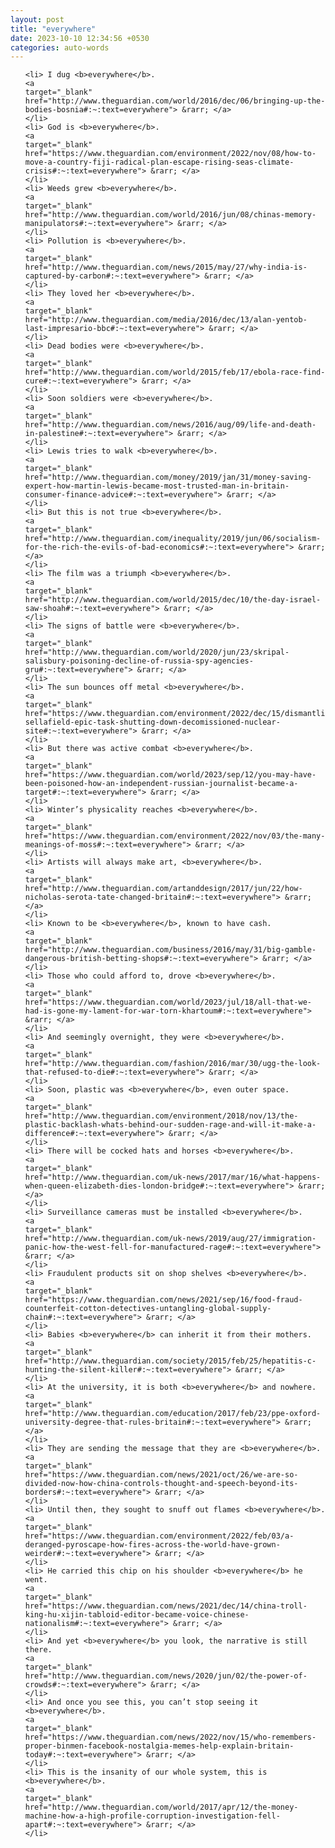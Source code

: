 ```yaml
---
layout: post
title: "everywhere"
date: 2023-10-10 12:34:56 +0530
categories: auto-words
---
```

<ol>

    <li> I dug <b>everywhere</b>.
    <a 
    target="_blank" 
    href="http://www.theguardian.com/world/2016/dec/06/bringing-up-the-bodies-bosnia#:~:text=everywhere"> &rarr; </a>
    </li>
    <li> God is <b>everywhere</b>.
    <a 
    target="_blank" 
    href="https://www.theguardian.com/environment/2022/nov/08/how-to-move-a-country-fiji-radical-plan-escape-rising-seas-climate-crisis#:~:text=everywhere"> &rarr; </a>
    </li>
    <li> Weeds grew <b>everywhere</b>.
    <a 
    target="_blank" 
    href="http://www.theguardian.com/world/2016/jun/08/chinas-memory-manipulators#:~:text=everywhere"> &rarr; </a>
    </li>
    <li> Pollution is <b>everywhere</b>.
    <a 
    target="_blank" 
    href="http://www.theguardian.com/news/2015/may/27/why-india-is-captured-by-carbon#:~:text=everywhere"> &rarr; </a>
    </li>
    <li> They loved her <b>everywhere</b>.
    <a 
    target="_blank" 
    href="http://www.theguardian.com/media/2016/dec/13/alan-yentob-last-impresario-bbc#:~:text=everywhere"> &rarr; </a>
    </li>
    <li> Dead bodies were <b>everywhere</b>.
    <a 
    target="_blank" 
    href="http://www.theguardian.com/world/2015/feb/17/ebola-race-find-cure#:~:text=everywhere"> &rarr; </a>
    </li>
    <li> Soon soldiers were <b>everywhere</b>.
    <a 
    target="_blank" 
    href="http://www.theguardian.com/news/2016/aug/09/life-and-death-in-palestine#:~:text=everywhere"> &rarr; </a>
    </li>
    <li> Lewis tries to walk <b>everywhere</b>.
    <a 
    target="_blank" 
    href="http://www.theguardian.com/money/2019/jan/31/money-saving-expert-how-martin-lewis-became-most-trusted-man-in-britain-consumer-finance-advice#:~:text=everywhere"> &rarr; </a>
    </li>
    <li> But this is not true <b>everywhere</b>.
    <a 
    target="_blank" 
    href="http://www.theguardian.com/inequality/2019/jun/06/socialism-for-the-rich-the-evils-of-bad-economics#:~:text=everywhere"> &rarr; </a>
    </li>
    <li> The film was a triumph <b>everywhere</b>.
    <a 
    target="_blank" 
    href="http://www.theguardian.com/world/2015/dec/10/the-day-israel-saw-shoah#:~:text=everywhere"> &rarr; </a>
    </li>
    <li> The signs of battle were <b>everywhere</b>.
    <a 
    target="_blank" 
    href="http://www.theguardian.com/world/2020/jun/23/skripal-salisbury-poisoning-decline-of-russia-spy-agencies-gru#:~:text=everywhere"> &rarr; </a>
    </li>
    <li> The sun bounces off metal <b>everywhere</b>.
    <a 
    target="_blank" 
    href="https://www.theguardian.com/environment/2022/dec/15/dismantling-sellafield-epic-task-shutting-down-decomissioned-nuclear-site#:~:text=everywhere"> &rarr; </a>
    </li>
    <li> But there was active combat <b>everywhere</b>.
    <a 
    target="_blank" 
    href="https://www.theguardian.com/world/2023/sep/12/you-may-have-been-poisoned-how-an-independent-russian-journalist-became-a-target#:~:text=everywhere"> &rarr; </a>
    </li>
    <li> Winter’s physicality reaches <b>everywhere</b>.
    <a 
    target="_blank" 
    href="https://www.theguardian.com/environment/2022/nov/03/the-many-meanings-of-moss#:~:text=everywhere"> &rarr; </a>
    </li>
    <li> Artists will always make art, <b>everywhere</b>.
    <a 
    target="_blank" 
    href="http://www.theguardian.com/artanddesign/2017/jun/22/how-nicholas-serota-tate-changed-britain#:~:text=everywhere"> &rarr; </a>
    </li>
    <li> Known to be <b>everywhere</b>, known to have cash.
    <a 
    target="_blank" 
    href="http://www.theguardian.com/business/2016/may/31/big-gamble-dangerous-british-betting-shops#:~:text=everywhere"> &rarr; </a>
    </li>
    <li> Those who could afford to, drove <b>everywhere</b>.
    <a 
    target="_blank" 
    href="https://www.theguardian.com/world/2023/jul/18/all-that-we-had-is-gone-my-lament-for-war-torn-khartoum#:~:text=everywhere"> &rarr; </a>
    </li>
    <li> And seemingly overnight, they were <b>everywhere</b>.
    <a 
    target="_blank" 
    href="http://www.theguardian.com/fashion/2016/mar/30/ugg-the-look-that-refused-to-die#:~:text=everywhere"> &rarr; </a>
    </li>
    <li> Soon, plastic was <b>everywhere</b>, even outer space.
    <a 
    target="_blank" 
    href="http://www.theguardian.com/environment/2018/nov/13/the-plastic-backlash-whats-behind-our-sudden-rage-and-will-it-make-a-difference#:~:text=everywhere"> &rarr; </a>
    </li>
    <li> There will be cocked hats and horses <b>everywhere</b>.
    <a 
    target="_blank" 
    href="http://www.theguardian.com/uk-news/2017/mar/16/what-happens-when-queen-elizabeth-dies-london-bridge#:~:text=everywhere"> &rarr; </a>
    </li>
    <li> Surveillance cameras must be installed <b>everywhere</b>.
    <a 
    target="_blank" 
    href="http://www.theguardian.com/uk-news/2019/aug/27/immigration-panic-how-the-west-fell-for-manufactured-rage#:~:text=everywhere"> &rarr; </a>
    </li>
    <li> Fraudulent products sit on shop shelves <b>everywhere</b>.
    <a 
    target="_blank" 
    href="https://www.theguardian.com/news/2021/sep/16/food-fraud-counterfeit-cotton-detectives-untangling-global-supply-chain#:~:text=everywhere"> &rarr; </a>
    </li>
    <li> Babies <b>everywhere</b> can inherit it from their mothers.
    <a 
    target="_blank" 
    href="http://www.theguardian.com/society/2015/feb/25/hepatitis-c-hunting-the-silent-killer#:~:text=everywhere"> &rarr; </a>
    </li>
    <li> At the university, it is both <b>everywhere</b> and nowhere.
    <a 
    target="_blank" 
    href="http://www.theguardian.com/education/2017/feb/23/ppe-oxford-university-degree-that-rules-britain#:~:text=everywhere"> &rarr; </a>
    </li>
    <li> They are sending the message that they are <b>everywhere</b>.
    <a 
    target="_blank" 
    href="https://www.theguardian.com/news/2021/oct/26/we-are-so-divided-now-how-china-controls-thought-and-speech-beyond-its-borders#:~:text=everywhere"> &rarr; </a>
    </li>
    <li> Until then, they sought to snuff out flames <b>everywhere</b>.
    <a 
    target="_blank" 
    href="https://www.theguardian.com/environment/2022/feb/03/a-deranged-pyroscape-how-fires-across-the-world-have-grown-weirder#:~:text=everywhere"> &rarr; </a>
    </li>
    <li> He carried this chip on his shoulder <b>everywhere</b> he went.
    <a 
    target="_blank" 
    href="https://www.theguardian.com/news/2021/dec/14/china-troll-king-hu-xijin-tabloid-editor-became-voice-chinese-nationalism#:~:text=everywhere"> &rarr; </a>
    </li>
    <li> And yet <b>everywhere</b> you look, the narrative is still there.
    <a 
    target="_blank" 
    href="http://www.theguardian.com/news/2020/jun/02/the-power-of-crowds#:~:text=everywhere"> &rarr; </a>
    </li>
    <li> And once you see this, you can’t stop seeing it <b>everywhere</b>.
    <a 
    target="_blank" 
    href="https://www.theguardian.com/news/2022/nov/15/who-remembers-proper-binmen-facebook-nostalgia-memes-help-explain-britain-today#:~:text=everywhere"> &rarr; </a>
    </li>
    <li> This is the insanity of our whole system, this is <b>everywhere</b>.
    <a 
    target="_blank" 
    href="http://www.theguardian.com/world/2017/apr/12/the-money-machine-how-a-high-profile-corruption-investigation-fell-apart#:~:text=everywhere"> &rarr; </a>
    </li>